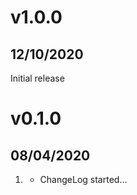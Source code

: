 # v1.0.0
##  12/10/2020

Initial release

# v0.1.0
##  08/04/2020

1. [](#new)
    * ChangeLog started...
